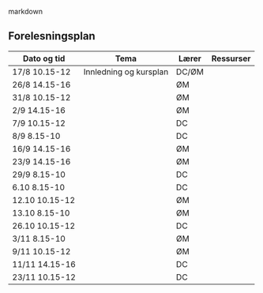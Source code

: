 markdown
## Forelesningsplan

| Dato og tid    | Tema                                                              | Lærer  | Ressurser   |
|----------------|----------------------------------------------------------------------|-----------|--------------------------------------|
|17/8 10.15-12   | Innledning og kursplan                        | DC/ØM       |    |
|26/8 14.15-16   |  | ØM |    |
|31/8 10.15-12   |          | ØM        |  |
|2/9 14.15-16    |  | ØM |  |
|7/9 10.15-12    |     | DC       |   |
|8/9 8.15-10     |  | DC |   |
|16/9 14.15-16   |  | ØM       |  |
|23/9 14.15-16   |                                                          | ØM         |      |
|29/9 8.15-10    |                 | DC |   |
|6.10 8.15-10    |  | DC |   |
|12.10 10.15-12  |  | ØM |   |
|13.10 8.15-10   |            | ØM |  |
|26.10 10.15-12  |   | DC |   ||28.10 14.15-16  |   | DC         |
|3/11 8.15-10    |                       | ØM |  | 
|9/11 10.15-12   |                                | ØM       |   |
|11/11 14.15-16  |                                     | DC         |    |
|23/11 10.15-12|                                         | DC         |   |
